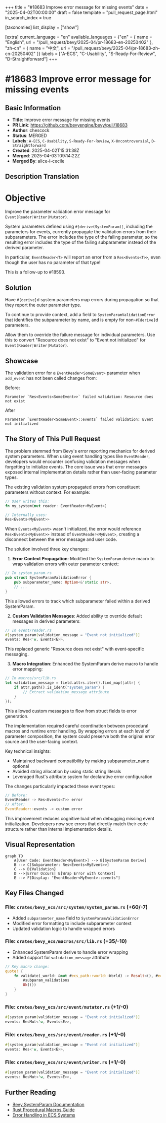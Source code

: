 +++
title = "#18683 Improve error message for missing events"
date = "2025-04-02T00:00:00"
draft = false
template = "pull_request_page.html"
in_search_index = true

[taxonomies]
list_display = ["show"]

[extra]
current_language = "en"
available_languages = {"en" = { name = "English", url = "/pull_request/bevy/2025-04/pr-18683-en-20250402" }, "zh-cn" = { name = "中文", url = "/pull_request/bevy/2025-04/pr-18683-zh-cn-20250402" }}
labels = ["A-ECS", "C-Usability", "S-Ready-For-Review", "D-Straightforward"]
+++

# #18683 Improve error message for missing events

## Basic Information
- **Title**: Improve error message for missing events
- **PR Link**: https://github.com/bevyengine/bevy/pull/18683
- **Author**: chescock
- **Status**: MERGED
- **Labels**: `A-ECS`, `C-Usability`, `S-Ready-For-Review`, `X-Uncontroversial`, `D-Straightforward`
- **Created**: 2025-04-02T15:31:38Z
- **Merged**: 2025-04-03T09:14:22Z
- **Merged By**: alice-i-cecile

## Description Translation
# Objective

Improve the parameter validation error message for `Event(Reader|Writer|Mutator)`.  

System parameters defined using `#[derive(SystemParam)]`, including the parameters for events, currently propagate the validation errors from their subparameters. The error includes the type of the failing parameter, so the resulting error includes the type of the failing subparameter instead of the derived parameter.  

In particular, `EventReader<T>` will report an error from a `Res<Events<T>>`, even though the user has no parameter of that type!  

This is a follow-up to #18593.

## Solution

Have `#[derive]`d system parameters map errors during propagation so that they report the outer parameter type.  

To continue to provide context, add a field to `SystemParamValidationError` that identifies the subparameter by name, and is empty for non-`#[derive]`d parameters.  

Allow them to override the failure message for individual parameters. Use this to convert "Resource does not exist" to "Event not initialized" for `Event(Reader|Writer|Mutator)`.  

## Showcase

The validation error for a `EventReader<SomeEvent>` parameter when `add_event` has not been called changes from:

Before: 
```
Parameter `Res<Events<SomeEvent>>` failed validation: Resource does not exist
```

After
```
Parameter `EventReader<SomeEvent>::events` failed validation: Event not initialized
```

## The Story of This Pull Request

The problem stemmed from Bevy's error reporting mechanics for derived system parameters. When using event handling types like `EventReader`, developers would encounter confusing validation messages when forgetting to initialize events. The core issue was that error messages exposed internal implementation details rather than user-facing parameter types.

The existing validation system propagated errors from constituent parameters without context. For example:
```rust
// User writes this:
fn my_system(mut reader: EventReader<MyEvent>)

// Internally uses:
Res<Events<MyEvent>>
```
When `Events<MyEvent>` wasn't initialized, the error would reference `Res<Events<MyEvent>>` instead of `EventReader<MyEvent>`, creating a disconnect between the error message and user code.

The solution involved three key changes:

1. **Error Context Propagation**:
Modified the `SystemParam` derive macro to wrap validation errors with outer parameter context:
```rust
// In system_param.rs
pub struct SystemParamValidationError {
    pub subparameter_name: Option<&'static str>,
    // ...
}
```
This allowed errors to track which subparameter failed within a derived SystemParam.

2. **Custom Validation Messages**:
Added ability to override default messages in derived parameters:
```rust
// In event/reader.rs
#[system_param(validation_message = "Event not initialized")]
events: Res<'w, Events<E>>,
```
This replaced generic "Resource does not exist" with event-specific messaging.

3. **Macro Integration**:
Enhanced the SystemParam derive macro to handle error mapping:
```rust
// In macros/src/lib.rs
let validation_message = field.attrs.iter().find_map(|attr| {
    if attr.path().is_ident("system_param") {
        // Extract validation_message attribute
    }
});
```
This allowed custom messages to flow from struct fields to error generation.

The implementation required careful coordination between procedural macros and runtime error handling. By wrapping errors at each level of parameter composition, the system could preserve both the original error source and the user-facing context.

Key technical insights:
- Maintained backward compatibility by making subparameter_name optional
- Avoided string allocation by using static string literals
- Leveraged Rust's attribute system for declarative error configuration

The changes particularly impacted these event types:
```rust
// Before:
EventReader -> Res<Events<T>> error
// After:
EventReader::events -> custom error
```

This improvement reduces cognitive load when debugging missing event initialization. Developers now see errors that directly match their code structure rather than internal implementation details.

## Visual Representation

```mermaid
graph TD
    A[User Code: EventReader<MyEvent>] --> B[SystemParam Derive]
    B --> C[Subparameter: Res<Events<MyEvent>>]
    C --> D{Validation}
    D -->|Error Occurs| E[Wrap Error with Context]
    E --> F[Display: "EventReader<MyEvent>::events"]
```

## Key Files Changed

### File: `crates/bevy_ecs/src/system/system_param.rs` (+60/-7)
- Added `subparameter_name` field to `SystemParamValidationError`
- Modified error formatting to include subparameter context
- Updated validation logic to handle wrapped errors

### File: `crates/bevy_ecs/macros/src/lib.rs` (+35/-10)
- Enhanced SystemParam derive to handle error wrapping
- Added support for `validation_message` attribute
```rust
// Key macro change:
quote! {
    fn validate(_world: &mut #ecs_path::world::World) -> Result<(), #ecs_path::system::SystemParamValidationError> {
        #subparam_validations
        Ok(())
    }
}
```

### File: `crates/bevy_ecs/src/event/mutator.rs` (+1/-0)
```rust
#[system_param(validation_message = "Event not initialized")]
events: ResMut<'w, Events<E>>,
```

### File: `crates/bevy_ecs/src/event/reader.rs` (+1/-0)
```rust
#[system_param(validation_message = "Event not initialized")]
events: Res<'w, Events<E>>,
```

### File: `crates/bevy_ecs/src/event/writer.rs` (+1/-0)
```rust
#[system_param(validation_message = "Event not initialized")]
events: ResMut<'w, Events<E>>,
```

## Further Reading
- [Bevy SystemParam Documentation](https://docs.rs/bevy-ecs/latest/bevy_ecs/system/trait.SystemParam.html)
- [Rust Procedural Macros Guide](https://doc.rust-lang.org/reference/procedural-macros.html)
- [Error Handling in ECS Systems](https://bevy-cheatbook.github.io/programming/system-errors.html)